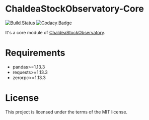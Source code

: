 # ChaldeaStockObservatory-Core
[![Build Status](https://travis-ci.org/zmcx16/ChaldeaStockObservatory-Core.svg?branch=master)](https://travis-ci.org/zmcx16/ChaldeaStockObservatory-Core)
[![Codacy Badge](https://api.codacy.com/project/badge/Grade/937cfcb9ee4441e8a8f4efbbb1241b6e)](https://www.codacy.com/app/zmcx16/ChaldeaStockObservatory-Core?utm_source=github.com&amp;utm_medium=referral&amp;utm_content=zmcx16/ChaldeaStockObservatory-Core&amp;utm_campaign=Badge_Grade)

It's a core module of [ChaldeaStockObservatory](https://github.com/zmcx16/ChaldeaStockObservatory).

# Requirements
  *  pandas>=1.13.3
  *  requests>=1.13.3
  *  zerorpc>=1.13.3

# License
This project is licensed under the terms of the MIT license.
